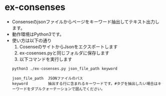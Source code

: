 # ex-consenses
- Consenseのjsonファイルからページをキーワード抽出してテキスト出力します。
- 動作環境はPython3です。
- 使い方は以下の通り
    1. CosenseのサイトからJsonをエクスポートします
    2. ex-cosenses.pyと同じフォルダに保存します
    3. 以下コマンドを実行します
    ```
    python3 ./ex-cosenses.py json_file_path keyword
    ```
    ```
    json_file_path  JSONファイルのパス
    keyword         抽出する行に含まれるキーワードです。#タグを抽出したい場合はキーワードをダブルクォーテーションで囲んでください。
    ```